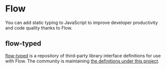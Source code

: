 # Flow

<p class="description">You can add static typing to JavaScript to improve developer productivity and code quality thanks to Flow.</p>

## flow-typed

[flow-typed](https://github.com/flowtype/flow-typed) is a repository of third-party library interface definitions for use with Flow. The community is maintaining [the definitions under this project](https://github.com/flow-typed/flow-typed/tree/master/definitions/npm/%40material-ui).

